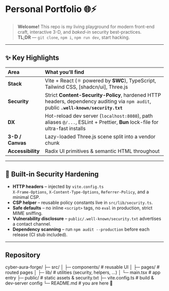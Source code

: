 # Personal Portfolio&nbsp;🌐⚡️


> **Welcome!** This repo is my living playground for modern front-end craft, interactive 3-D, and _baked-in_ security best-practices.  
> **TL;DR** — `git clone`, `npm i`, `npm run dev`, start hacking.

---

## ✨ Key Highlights

| **Area** | **What you’ll find** |
| :-- | :-- |
| **Stack** | Vite + React (⚛️ powered by **SWC**), TypeScript, Tailwind CSS, [shadcn/ui], Three.js |
| **Security** | Strict **Content-Security-Policy**, hardened HTTP headers, dependency auditing via `npm audit`, public **`.well-known/security.txt`** |
| **DX** | Hot-reload dev server (`localhost:8080`), path aliases `@/...`, ESLint + Prettier, **Bun** lock-file for ultra-fast installs |
| **3-D / Canvas** | Lazy-loaded Three.js scene split into a vendor chunk |
| **Accessibility** | Radix UI primitives & semantic HTML throughout |

---

## 🔐 Built-in Security Hardening

* **HTTP headers** – injected by `vite.config.ts`  
  `X-Frame-Options`, `X-Content-Type-Options`, `Referrer-Policy`, and a minimal CSP.
* **CSP helper** – reusable policy constants live in `src/lib/security.ts`.
* **Safe defaults** – no inline `<script>` tags, no `eval` in production, strict MIME sniffing.
* **Vulnerability disclosure** – `public/.well-known/security.txt` advertises a contact channel.
* **Dependency scanning** – run `npm audit --production` before each release (CI stub included).

---
## Repository 

cyber-aura-forge/
├─ src/
│  ├─ components/   # reusable UI
│  ├─ pages/        # routed pages
│  ├─ lib/          # utilities (security, helpers, …)
│  └─ main.tsx      # app entry
├─ public/          # static assets & security.txt
├─ vite.config.ts   # build & dev-server config
└─ README.md        # you are here 🚀
